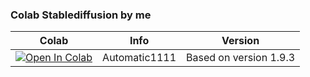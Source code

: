 ### Colab Stablediffusion by me
| Colab | Info | Version
| --- | --- | ---
[![Open In Colab](https://colab.research.google.com/assets/colab-badge.svg)]([(https://colab.research.google.com/github/monsterhunters/Stable-Diffusion/blob/main/New_SD_V3_1C.ipynb)]) | Automatic1111 | Based on version 1.9.3
